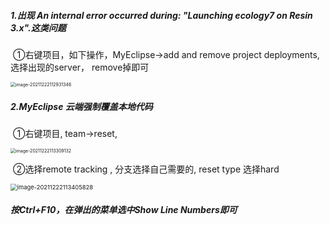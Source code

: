 ##### 1.出现 An internal error occurred during: "Launching ecology7 on Resin  3.x".这类问题

​	①右键项目，如下操作，MyEclipse->add and remove project deployments, 选择出现的server， remove掉即可

<img src="F:\mdfile\mdpic\image-20211222112931346.png" alt="image-20211222112931346" style="zoom: 50%;" />

##### 2.MyEclipse 云端强制覆盖本地代码

​	①右键项目, team->reset, 

<img src="F:\mdfile\mdpic\image-20211222113309132.png" alt="image-20211222113309132" style="zoom:50%;" />

​	②选择remote tracking , 分支选择自己需要的, reset type 选择hard

<img src="F:\mdfile\mdpic\image-20211222113405828.png" alt="image-20211222113405828" style="zoom: 67%;" />



##### 按Ctrl+F10，在弹出的菜单选中Show Line Numbers即可
